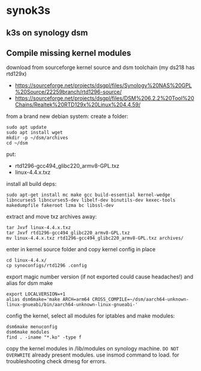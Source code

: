 # synok3s
## k3s on synology dsm

## Compile missing kernel modules

download from sourceforge kernel source and dsm toolchain (my ds218 has rtd129x)
- https://sourceforge.net/projects/dsgpl/files/Synology%20NAS%20GPL%20Source/22259branch/rtd1296-source/
- https://sourceforge.net/projects/dsgpl/files/DSM%206.2.2%20Tool%20Chains/Realtek%20RTD129x%20Linux%204.4.59/

from a brand new debian system:
create a folder:

```
sudo apt update
sudo apt install wget 
mkdir -p ~/dsm/archives 
cd ~/dsm
```
put:
- rtd1296-gcc494_glibc220_armv8-GPL.txz
- linux-4.4.x.txz

install all build deps:

```
sudo apt-get install mc make gcc build-essential kernel-wedge libncurses5 libncurses5-dev libelf-dev binutils-dev kexec-tools makedumpfile fakeroot lzma bc libssl-dev
```

extract and move txz archives away:

```
tar Jxvf linux-4.4.x.txz 
tar Jxvf rtd1296-gcc494_glibc220_armv8-GPL.txz 
mv linux-4.4.x.txz rtd1296-gcc494_glibc220_armv8-GPL.txz archives/
```

enter in kernel source folder and copy kernel config in place

```
cd linux-4.4.x/
cp synoconfigs/rtd1296 .config
```

export magic number version (if not exported could cause headaches!) and alias for dsm make

```
export LOCALVERSION=+1
alias dsm6make='make ARCH=arm64 CROSS_COMPILE=~/dsm/aarch64-unknown-linux-gnueabi/bin/aarch64-unknown-linux-gnueabi-'
```

config the kernel, select all modules for iptables and make modules:

```
dsm6make menuconfig
dsm6make modules
find . -iname "*.ko" -type f
```

copy the kernel modules in /lib/modules on synology machine. `DO NOT OVERWRITE` already present modules.
use insmod command to load.
for troubleshooting check dmesg for errors.